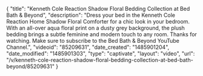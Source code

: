 {
    "title": "Kenneth Cole Reaction Shadow Floral Bedding Collection at Bed Bath & Beyond",
    "description": "Dress your bed in the Kenneth Cole Reaction Home Shadow Floral Comforter for a chic look in your bedroom. With an all-over aqua floral print on a dusty grey background, the plush bedding brings a subtle feminine and modern touch to any room. Thanks for watching. Make sure to subscribe to the Bed Bath & Beyond YouTube Channel.",
    "videoid": "85209631",
    "date_created": "1485901204",
    "date_modified": "1485901303",
    "type": "captivate",
    "layout": "video",
    "url": "\/v\/kenneth-cole-reaction-shadow-floral-bedding-collection-at-bed-bath-beyond\/85209631"
}